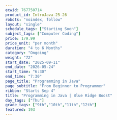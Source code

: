 ```yaml
---
ecwid: 767750714
product_id: IntroJava-25-26
robots: "noindex, follow"
layout: "single"
schedule_tags: ["Starting Soon"]
subject_tags: ["Computer Coding"]
price: 179.99
price_unit: "per month"
duration: "4 to 6 Months"
category: "Ongoing"
weight: "72"
start_date: "2025-09-11"
end_date: "2026-05-24"
start_time: "6:30"
end_time: "7:30"
page_title: "Programming in Java"
page_subtitle: "From Beginner to Programmer"
ribbon: "Starts Sep 4"
title: "Programming in Java | Blue Ridge Boost"
day_tags: ["Thu"]
grade_tags: ["9th","10th","11th","12th"]
featured: 193
---
```

